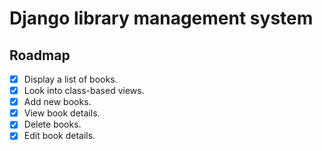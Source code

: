 # Django library management system

## Roadmap
- [X] Display a list of books.
- [X] Look into class-based views.
- [X] Add new books.
- [X] View book details.
- [X] Delete books.
- [X] Edit book details.
